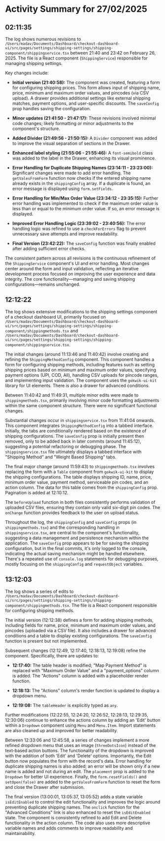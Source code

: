 # Activity Summary for 27/02/2025

## 02:11:35
The log shows numerous revisions to `/Users/madav/Documents/Dashboard/checkout-dashboard-ui/src/pages/settings/shipping-settings/shipping-component/shippingservice.tsx`  between 21:40 and 23:42 on February 26, 2025.  The file is a React component (`ShippingService`) responsible for managing shipping settings.

Key changes include:

* **Initial version (21:40:58):** The component was created, featuring a form for configuring shipping prices. This form allows input of shipping name, price, minimum and maximum order values, and pincodes (via CSV upload).  A drawer provides additional settings like external shipping matches, payment options, and user-specific discounts.  The `saveConfig` prop handles saving the configuration.

* **Minor updates (21:41:50 - 21:47:17):** These revisions involved minimal code changes; likely formatting or minor adjustments to the component's structure.

* **Added Divider (21:49:56 - 21:50:15):** A `Divider` component was added to improve the visual separation of sections in the Drawer.

* **Enhanced label styling (21:55:06 - 21:55:46):** A `font-semibold` class was added to the label in the Drawer, enhancing its visual prominence.

* **Error Handling for Duplicate Shipping Names (23:14:11 - 23:23:00):** Significant changes were made to add error handling. The `getValesFromForm` function now checks if the entered shipping name already exists in the `shippingConfig` array. If a duplicate is found, an error message is displayed using `form.setFields`.

* **Error Handling for Min/Max Order Value (23:34:12 - 23:35:15):** Further error handling was implemented to check if the maximum order value is less than or equal to the minimum order value.  If so, an error message is displayed.

* **Improved Error Handling Logic (23:39:02 - 23:40:56):** The error handling logic was refined to use a `checkForErrors` flag to prevent unnecessary save attempts and improve readability.

* **Final Version (23:42:22):** The `saveConfig` function was finally enabled after adding sufficient error checks.

The consistent pattern across all revisions is the continuous refinement of the `ShippingService` component's UI and error handling.  Most changes center around the form and input validation, reflecting an iterative development process focused on improving the user experience and data integrity. The core functionality—managing and saving shipping configurations—remains unchanged.


## 12:12:22
The log shows extensive modifications to the shipping settings component of a checkout dashboard UI, primarily focused on `/Users/madav/Documents/Dashboard/checkout-dashboard-ui/src/pages/settings/shipping-settings/shipping-component/shippingmethods.tsx` and `/Users/madav/Documents/Dashboard/checkout-dashboard-ui/src/pages/settings/shipping-settings/shipping-component/shippingservice.tsx`.

The initial changes (around 11:13:46 and 11:40:42) involve creating and refining the `ShippingMethodConfig` component.  This component handles a form for configuring shipping methods, including features such as setting shipping prices based on minimum and maximum order values, specifying payment options (UPI, COD, All),  handling CSV uploads for pincode ranges, and implementing input validation. The component uses the `gokwik-ui-kit` library for UI elements.  There is also a drawer for advanced conditions.

Between 11:40:42 and 11:49:31,  multiple minor edits were made to  `shippingmethods.tsx`, primarily involving minor code formatting adjustments within the same component structure.  There were no significant functional changes.


Substantial changes occur in `shippingservice.tsx` from 11:41:04 onwards. This component integrates `ShippingMethodConfig` into a tabbed interface.  Initially, the tabs are conditionally rendered based on the existence of shipping configurations.  The `saveConfig` prop is initially present then removed, only to be added back in later commits (around 11:45:12), suggesting a potential refactoring or debugging phase.  The `shippingservice.tsx` file ultimately displays a tabbed interface with "Shipping Method" and "Weight Based Shipping" tabs.

The final major change (around 11:59:43) to `shippingmethods.tsx`  involves replacing the form with a `Table` component from `gokwik-ui-kit` to display the shipping configurations.  The table displays shipping ID, name, price, minimum order value, payment method, serviceable pin codes, and an action column.  The data for this table comes from the `shippingConfig` prop.  Pagination is added at 12:10:12.

The `beforeUpload` function in both files consistently performs validation of uploaded CSV files, ensuring they contain only valid six-digit pin codes. The `onChange` function provides feedback to the user on upload status.

Throughout the log, the `shippingConfig` and `saveConfig` props (in `shippingmethods.tsx`) and the corresponding handling in `shippingservice.tsx`, are central to the component's functionality, suggesting a data management and persistence mechanism within the application.  The `saveConfig` prop appears to be for saving the shipping configuration, but in the final commits, it's only logged to the console, indicating the actual saving mechanism might be handled elsewhere.  There's a repeated use of `console.log` statements for debugging purposes, mostly focusing on the `shippingConfig` and `requestObject` variables.


## 13:12:03
The log shows a series of edits to `/Users/madav/Documents/Dashboard/checkout-dashboard-ui/src/pages/settings/shipping-settings/shipping-component/shippingmethods.tsx`.  The file is a React component responsible for configuring shipping methods.

The initial version (12:12:38) defines a form for adding shipping methods, including fields for name, price, minimum and maximum order values, and pincodes (uploaded via a CSV file). It also includes a drawer for advanced conditions and a table to display existing configurations.  The `saveConfig` function is present but not implemented.

Subsequent changes (12:12:49, 12:17:40, 12:18:13, 12:19:08) refine the component.  Specifically, there are updates to:

* **12:17:40:**  The table header is modified;  "Map Payment Method" is replaced with "Maximum Order Value" and a "payment_options" column is added. The "Actions" column is added with a placeholder render function.

* **12:18:13:** The "Actions" column's render function is updated to display a dropdown menu.

* **12:19:08:** The `tableHeader` is explicitly typed as `any`.

Further modifications (12:22:55, 12:24:20, 12:26:52, 12:28:13, 12:29:35, 12:30:06) continue to enhance the actions column by adding an 'Edit' button within a `Dropdown` component using `Menu` and `Menu.Item`.  Import statements are also cleaned up and improved for better readability.

Between 12:33:06 and 12:45:58, a series of changes implement a more refined dropdown menu that uses an image (`threeDotsIcon`) instead of the text-based action buttons. The functionality of the dropdown is improved with the addition of both 'Edit' and 'Delete' options.  Importantly, the Edit button now populates the form with the record's data.  Error handling for duplicate shipping names is also added; an error will be shown only if a new name is added and not during an edit. The `placement` prop is added to the `Dropdown` for better UI experience.  Finally, the `form.resetFields()` and `setOpen(false)` are added to the `getValesFromForm` function to reset the form and close the Drawer after submission.

The final version (13:00:01, 13:05:37, 13:05:52) adds a state variable `isEditEnabled` to control the edit functionality and improves the logic around preventing duplicate shipping names.  The `onclick` function for the "Advanced Conditions" link is also enhanced to reset the `isEditEnabled` state.  The component is consistently refined to add Edit and Delete functionality in the action column.  The code also uses more descriptive variable names and adds comments to improve readability and maintainability.
